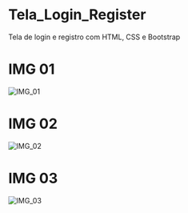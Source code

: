 # Tela_Login_Register
Tela de login e registro com HTML, CSS e Bootstrap

# IMG 01
![IMG_01](https://user-images.githubusercontent.com/68081043/151730771-ece2dee1-33ca-4cb2-afd5-c539e8402a28.PNG)

# IMG 02
![IMG_02](https://user-images.githubusercontent.com/68081043/151730814-7d4c5afd-309b-4866-8a05-824de2ab67ac.PNG)

# IMG 03
![IMG_03](https://user-images.githubusercontent.com/68081043/151730829-137000e8-4230-4651-a7c0-25e755615077.PNG)
